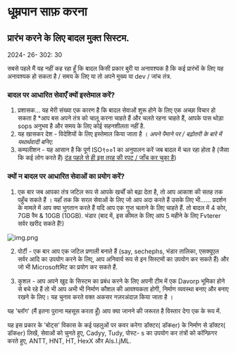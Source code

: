 # धूम्रपान साफ़ करना

## प्रारंभ करने के लिए बादल मुक्त सिस्टम.

<!--category-- Clearing the smoke, introduction -->
<datetime class="hidden">2024- 26- 302: 30</datetime>

सबसे पहले मैं यह नहीं कह रहा हूँ कि बादल किसी प्रकार बुरी या अनावश्‍यक है कि कई प्रारंभों के लिए यह अनावश्‍यक हो सकता है / समय के लिए
या तो अपने मुख्य या dev / जांच तंत्र.

### बादल पर आधारित सेवाएँ क्यों इस्तेमाल करें?

1. प्रशासक... यह मेरी संख्या एक कारण है कि बादल सेवाओं शुरू होने के लिए एक अच्छा विचार हो सकता है *आप बस अपने तंत्र को चालू करना चाहते हैं और चलते रहना चाहते हैं, आपके पास थोड़ा sops अनुभव है और समय के लिए कोई सहनशीलता नहीं है.
2. यह खासकर देश - विदेशियों के लिए इस्तेमाल किया जाता है । *अपने पैमाने पर / बढ़ोतरी के बारे में यथार्थवादी बनिए*.
3. कम्पलीशन - यह आसान है कि पूर्ण ISO९००1 का अनुपालन करें जब बादल में चल रहा होता है (जैसा कि कई लोग करते हैं) [दंड पहले से ही इस तरह की रपट / जाँच कर चुका है](https://learn.microsoft.com/en-us/azure/compliance/offerings/offering-iso-9001))

### क्यों न बादल पर आधारित सेवाओं का प्रयोग करें?

1. एक बार जब आपका तंत्र जटिल रूप से आपके खर्चों को बढ़ा देता है, तो आप आकाश की सतह तक पहुँच सकते हैं । यहाँ तक कि सरल सेवाओं के लिए जो आप अदा करते हैं उसके लिए भी...... प्रदर्शन के मामले में आप क्या भुगतान करते हैं
   यदि आप एक गुप्त चलाने के लिए चाहते हैं. तो बादल में 4 कोर, 7GB रैम & 10GB (10GB). भंडार (बाद में, इस कीमत के लिए आप 5 महीने के लिए Fvterer सर्वर खरीद सकते हैं!)

![img.png](img.png?width=500&format=webp)

2. पोर्टी - एक बार आप एक जटिल प्रणाली बनाते हैं (say, sechephs, भंडार तालिका, एसक्यूएल सर्वर आदि का उपयोग करने के लिए, आप अनिवार्य रूप से इन सिस्टमों का उपयोग कर सकते हैं) और जो भी Microsoftमिट का प्रयोग कर सकते हैं.

3. कुशल - आप अपने खुद के सिस्टम का प्रबंध करने के लिए अपनी टीम में एक Davorp भूमिका होने से बचे रहे हैं तो भी आप अभी भी निर्माण कौशल की आवश्यकता होगी, निर्माण व्यवस्था बनाए और बनाए रखने के लिए। यह चुनाव करते वक्‍त अकसर नज़रअंदाज़ किया जाता है ।

यह 'ब्लॉग' (मैं इतना पुराना महसूस करता हूँ) आप क्या जानने की जरूरत है विस्तार देगा एक के रूप में.

यह इस प्रकार के 'बोट्स' विकास के कई पहलुओं पर कवर करेगा डॉक्टर( डॉकer) के निर्माण से डॉक्टर( डॉकer) लिखें, सेवाओं को चुनते हुए, Cadyy, Tudy, पोस्ट- s का उपयोग कर तंत्रों को कॉन्फ़िगर करते हुए, ANTT, HNT, HT, HexX और Als.l.jML.
